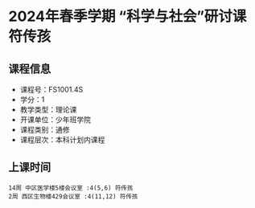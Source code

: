 # 2024年春季学期 “科学与社会”研讨课 符传孩






## 课程信息

- 课程号：FS1001.4S
- 学分：1
- 教学类型：理论课
- 开课单位：少年班学院
- 课程类别：通修
- 课程层次：本科计划内课程

## 上课时间

```
14周 中区医学楼5楼会议室 :4(5,6) 符传孩
2周 西区生物楼429会议室 :4(11,12) 符传孩
```

